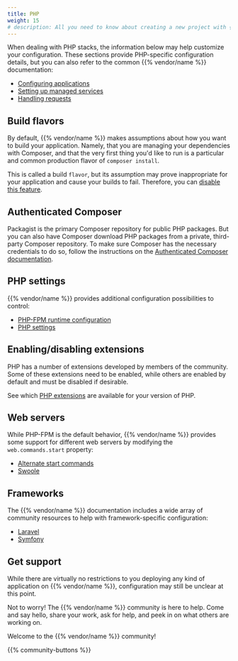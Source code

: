 ```yaml
---
title: PHP
weight: 15
# description: All you need to know about creating a new project with {{% vendor/name %}}
---
```


When dealing with PHP stacks, the information below may help customize your configuration.
These sections provide PHP-specific configuration details, but you can also refer to the common {{% vendor/name %}} documentation:

- [Configuring applications](/create-apps)
- [Setting up managed services](/add-services)
- [Handling requests](/define-routes)

## Build flavors

By default, {{% vendor/name %}} makes assumptions about how you want to build your application. 
Namely, that you are managing your dependencies with Composer, and that the very first thing you'd like to run is a particular and common production flavor of `composer install`.

This is called a build `flavor`, but its assumption may prove inappropriate for your application and cause your builds to fail.
Therefore, you can [disable this feature](/languages/php#dependencies).

## Authenticated Composer

Packagist is the primary Composer repository for public PHP packages. But you can also have Composer download PHP packages from a private, third-party Composer repository. To make sure Composer has the necessary credentials to do so, follow the instructions on the [Authenticated Composer documentation](/languages/php/composer-auth).

## PHP settings

{{% vendor/name %}} provides additional configuration possibilities to control:

- [PHP-FPM runtime configuration](/create-apps/app-reference#runtime)
- [PHP settings](/languages/php#php-settings)

## Enabling/disabling extensions

PHP has a number of extensions developed by members of the community.
Some of these extensions need to be enabled, while others are enabled by default and must be disabled if desirable. 

See which [PHP extensions](/languages/php/extensions) are available for your version of PHP.

## Web servers

While PHP-FPM is the default behavior, {{% vendor/name %}} provides some support for different web servers by modifying the `web.commands.start` property:

- [Alternate start commands](/languages/php#alternate-start-commands)
- [Swoole](/languages/php/swoole)

## Frameworks

The {{% vendor/name %}} documentation includes a wide array of community resources to help with framework-specific configuration:

- [Laravel](/get-started/stacks/laravel)
- [Symfony](/get-started/stacks/symfony)

## Get support

While there are virtually no restrictions to you deploying any kind of application on {{% vendor/name %}}, configuration may still be unclear at this point.

Not to worry! The {{% vendor/name %}} community is here to help. 
Come and say hello, share your work, ask for help, and peek in on what others are working on.

Welcome to the {{% vendor/name %}} community!

{{% community-buttons %}}
